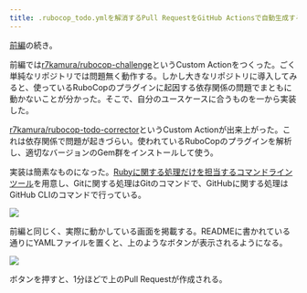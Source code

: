 ```yaml
---
title: .rubocop_todo.ymlを解消するPull RequestをGitHub Actionsで自動生成する (後編)
---
```

[前編](https://r7kamura.com/articles/2022-05-13-rubocop-challenge)の続き。

前編では[r7kamura/rubocop-challenge](https://github.com/r7kamura/rubocop-challenge)というCustom Actionをつくった。ごく単純なリポジトリでは問題無く動作する。しかし大きなリポジトリに導入してみると、使っているRuboCopのプラグインに起因する依存関係の問題でまともに動かないことが分かった。そこで、自分のユースケースに合うものを一から実装した。

[r7kamura/rubocop-todo-corrector](https://github.com/r7kamura/rubocop-todo-corrector)というCustom Actionが出来上がった。これは依存関係で問題が起きづらい。使われているRuboCopのプラグインを解析し、適切なバージョンのGem群をインストールして使う。

実装は簡素なものになった。[Rubyに関する処理だけを担当するコマンドラインツール](https://github.com/r7kamura/rubocop_todo_corrector)を用意し、Gitに関する処理はGitのコマンドで、GitHubに関する処理はGitHub CLIのコマンドで行っている。

![](https://lh5.googleusercontent.com/CjVWKT7eH9zPx6MqgA2KYaFp78gCb3HuUjEyZ8qp16r8oUW92MF7qglh9esqvE1mwbXu--RDQBZ8ktLEmW8QQs1UdTh2L29SvKGmfSMFw59rC5DY8velZl-GWyd0kzI0JSrf031emtfi1C6ezaaGqQeQ4kcM22AZGGpQ5z0MgSi8gAD0NPlQrKVq1w3d)

前編と同じく、実際に動かしている画面を掲載する。READMEに書かれている通りにYAMLファイルを置くと、上のようなボタンが表示されるようになる。

![](https://lh4.googleusercontent.com/8dT5UjS74oNDEs6TRv-4v4UEeo7vQM-gDMBy1LmMbWk4enw-oI6yQBc2-Kdx_vXlEA6y0v5hQJGSAJKHgShCg_OAjGeyMJm_QHOPdMjLGZtVQH1fO-XYqGRy3PIQ3yZN48yQoikvoHF2ufGcyV6Rbm6HAgJ4qpmkEnTa-KK35kTEgBHg5Y4J4oRVMwoW)

ボタンを押すと、1分ほどで上のPull Requestが作成される。
